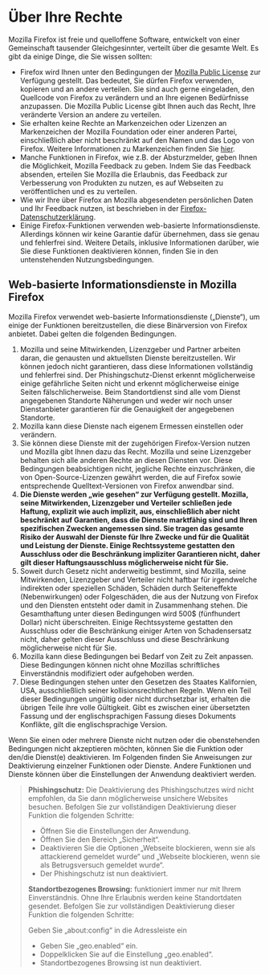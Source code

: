 # Über Ihre Rechte

Mozilla Firefox ist freie und quelloffene Software, entwickelt von einer Gemeinschaft tausender Gleichgesinnter, verteilt über die gesamte Welt. Es gibt da einige Dinge, die Sie wissen sollten:

* Firefox wird Ihnen unter den Bedingungen der [Mozilla Public License](https://www.mozilla.org/MPL/) zur Verfügung gestellt. Das bedeutet, Sie dürfen Firefox verwenden, kopieren und an andere verteilen. Sie sind auch gerne eingeladen, den Quellcode von Firefox zu verändern und an Ihre eigenen Bedürfnisse anzupassen. Die Mozilla Public License gibt Ihnen auch das Recht, Ihre veränderte Version an andere zu verteilen.
* Sie erhalten keine Rechte an Markenzeichen oder Lizenzen an Markenzeichen der Mozilla Foundation oder einer anderen Partei, einschließlich aber nicht beschränkt auf den Namen und das Logo von Firefox. Weitere Informationen zu Markenzeichen finden Sie [hier](https://www.mozilla.org/foundation/trademarks/policy/).
* Manche Funktionen in Firefox, wie z.B. der Absturzmelder, geben Ihnen die Möglichkeit, Mozilla Feedback zu geben. Indem Sie das Feedback absenden, erteilen Sie Mozilla die Erlaubnis, das Feedback zur Verbesserung von Produkten zu nutzen, es auf Webseiten zu veröffentlichen und es zu verteilen.
* Wie wir Ihre über Firefox an Mozilla abgesendeten persönlichen Daten und Ihr Feedback nutzen, ist beschrieben in der [Firefox-Datenschutzerklärung](https://www.mozilla.org/privacy/firefox/).
* Einige Firefox-Funktionen verwenden web-basierte Informationsdienste. Allerdings können wir keine Garantie dafür übernehmen, dass sie genau und fehlerfrei sind. Weitere Details, inklusive Informationen darüber, wie Sie diese Funktionen deaktivieren können, finden Sie in den untenstehenden Nutzungsbedingungen.

## Web-basierte Informationsdienste in Mozilla Firefox

Mozilla Firefox verwendet web-basierte Informationsdienste („Dienste“), um einige der Funktionen bereitzustellen, die diese Binärversion von Firefox anbietet. Dabei gelten die folgenden Bedingungen.

1. Mozilla und seine Mitwirkenden, Lizenzgeber und Partner arbeiten daran, die genausten und aktuellsten Dienste bereitzustellen. Wir können jedoch nicht garantieren, dass diese Informationen vollständig und fehlerfrei sind. Der Phishingschutz-Dienst erkennt möglicherweise einige gefährliche Seiten nicht und erkennt möglicherweise einige Seiten fälschlicherweise. Beim Standortdienst sind alle vom Dienst angegebenen Standorte Näherungen und weder wir noch unser Dienstanbieter garantieren für die Genauigkeit der angegebenen Standorte.
1. Mozilla kann diese Dienste nach eigenem Ermessen einstellen oder verändern.
1. Sie können diese Dienste mit der zugehörigen Firefox-Version nutzen und Mozilla gibt Ihnen dazu das Recht. Mozilla und seine Lizenzgeber behalten sich alle anderen Rechte an diesen Diensten vor. Diese Bedingungen beabsichtigen nicht, jegliche Rechte einzuschränken, die von Open-Source-Lizenzen gewährt werden, die auf Firefox sowie entsprechende Quelltext-Versionen von Firefox anwendbar sind.
1. **Die Dienste werden „wie gesehen“ zur Verfügung gestellt. Mozilla, seine Mitwirkenden, Lizenzgeber und Verteiler schließen jede Haftung, explizit wie auch implizit, aus, einschließlich aber nicht beschränkt auf Garantien, dass die Dienste marktfähig sind und Ihren spezifischen Zwecken angemessen sind. Sie tragen das gesamte Risiko der Auswahl der Dienste für Ihre Zwecke und für die Qualität und Leistung der Dienste. Einige Rechtssysteme gestatten den Ausschluss oder die Beschränkung impliziter Garantieren nicht, daher gilt dieser Haftungsausschluss möglicherweise nicht für Sie.**
1. Soweit durch Gesetz nicht anderweitig bestimmt, sind Mozilla, seine Mitwirkenden, Lizenzgeber und Verteiler nicht haftbar für irgendwelche indirekten oder speziellen Schäden, Schäden durch Seiteneffekte (Nebenwirkungen) oder Folgeschäden, die aus der Nutzung von Firefox und den Diensten entsteht oder damit in Zusammenhang stehen. Die Gesamthaftung unter diesen Bedingungen wird 500$ (fünfhundert Dollar) nicht überschreiten. Einige Rechtssysteme gestatten den Ausschluss oder die Beschränkung einiger Arten von Schadensersatz nicht, daher gelten dieser Ausschluss und diese Beschränkung möglicherweise nicht für Sie.
1. Mozilla kann diese Bedingungen bei Bedarf von Zeit zu Zeit anpassen. Diese Bedingungen können nicht ohne Mozillas schriftliches Einverständnis modifiziert oder aufgehoben werden.
1. Diese Bedingungen stehen unter den Gesetzen des Staates Kalifornien, USA, ausschließlich seiner kollisionsrechtlichen Regeln. Wenn ein Teil dieser Bedingungen ungültig oder nicht durchsetzbar ist, erhalten die übrigen Teile ihre volle Gültigkeit. Gibt es zwischen einer übersetzten Fassung und der englischsprachigen Fassung dieses Dokuments Konflikte, gilt die englischsprachige Version.

Wenn Sie einen oder mehrere Dienste nicht nutzen oder die obenstehenden Bedingungen nicht akzeptieren möchten, können Sie die Funktion oder den/die Dienst(e) deaktivieren. Im Folgenden finden Sie Anweisungen zur Deaktivierung einzelner Funktionen oder Dienste. Andere Funktionen und Dienste können über die Einstellungen der Anwendung deaktiviert werden.

> **Phishingschutz:** Die Deaktivierung des Phishingschutzes wird nicht empfohlen, da Sie dann möglicherweise unsichere Websites besuchen. Befolgen Sie zur vollständigen Deaktivierung dieser Funktion die folgenden Schritte:
>
>* Öffnen Sie die Einstellungen der Anwendung.
>* Öffnen Sie den Bereich „Sicherheit“.
>* Deaktivieren Sie die Optionen „Webseite blockieren, wenn sie als attackierend gemeldet wurde“ und „Webseite blockieren, wenn sie als Betrugsversuch gemeldet wurde“.
>* Der Phishingschutz ist nun deaktiviert.
>
> **Standortbezogenes Browsing:** funktioniert immer nur mit Ihrem Einverständnis. Ohne Ihre Erlaubnis werden keine Standortdaten gesendet. Befolgen Sie zur vollständigen Deaktivierung dieser Funktion die folgenden Schritte:
>
>Geben Sie „about:config“ in die Adressleiste ein
>* Geben Sie „geo.enabled“ ein.
>* Doppelklicken Sie auf die Einstellung „geo.enabled“.
>* Standortbezogenes Browsing ist nun deaktiviert.
